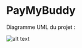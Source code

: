 # PayMyBuddy

Diagramme UML du projet : 

![alt text](https://github.com/[username]/[reponame]/blob/[branch]/image.jpg?raw=true)
